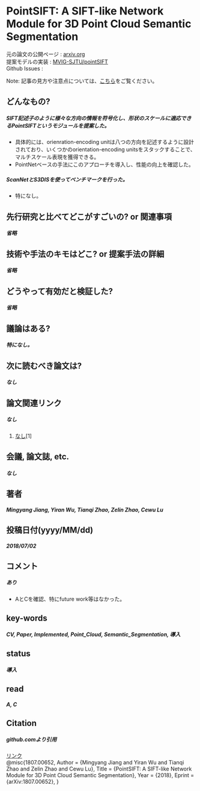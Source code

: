# PointSIFT: A SIFT-like Network Module for 3D Point Cloud Semantic Segmentation

元の論文の公開ページ : [arxiv.org](https://arxiv.org/abs/1807.00652)  
提案モデルの実装 : [MVIG-SJTU/pointSIFT](https://github.com/MVIG-SJTU/pointSIFT)  
Github Issues : []()  

Note: 記事の見方や注意点については、[こちら](/)をご覧ください。

## どんなもの?
##### SIFT記述子のように様々な方向の情報を符号化し、形状のスケールに適応できるPointSIFTというモジュールを提案した。
- 具体的には、orienration-encoding unitは八つの方向を記述するように設計されており、いくつかのorientation-encoding unitsをスタックすることで、マルチスケール表現を獲得できる。
- PointNetベースの手法にこのアプローチを導入し、性能の向上を確認した。

##### ScanNetとS3DISを使ってベンチマークを行った。
- 特になし。

## 先行研究と比べてどこがすごいの? or 関連事項
##### 省略

## 技術や手法のキモはどこ? or 提案手法の詳細
##### 省略

## どうやって有効だと検証した?
##### 省略

## 議論はある?
##### 特になし。

## 次に読むべき論文は?
##### なし

## 論文関連リンク
##### なし
1. [なし]()[1]

## 会議, 論文誌, etc.
##### なし

## 著者
##### Mingyang Jiang, Yiran Wu, Tianqi Zhao, Zelin Zhao, Cewu Lu

## 投稿日付(yyyy/MM/dd)
##### 2018/07/02

## コメント
##### あり
- AとCを確認、特にfuture work等はなかった。

## key-words
##### CV, Paper, Implemented, Point_Cloud, Semantic_Segmentation, 導入

## status
##### 導入

## read
##### A, C

## Citation
##### github.comより引用
[リンク](https://github.com/MVIG-SJTU/pointSIFT)  
@misc{1807.00652,
Author = {Mingyang Jiang and Yiran Wu and Tianqi Zhao and Zelin Zhao and Cewu Lu},
Title = {PointSIFT: A SIFT-like Network Module for 3D Point Cloud Semantic Segmentation},
Year = {2018},
Eprint = {arXiv:1807.00652},
}


